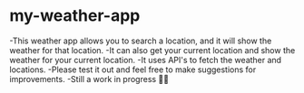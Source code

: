 # my-weather-app
-This weather app allows you to search a location, and it will show the weather for that location. 
-It can also get your current location and show the weather for your current location.
-It uses API's to fetch the weather and locations.
-Please test it out and feel free to make suggestions for improvements.
-Still a work in progress  👩‍💻
